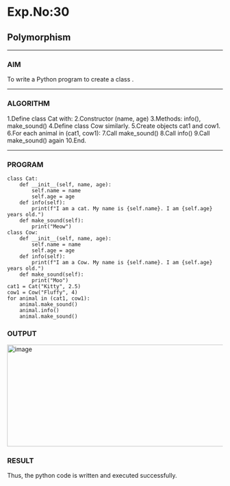 # Exp.No:30  
## Polymorphism

---

### AIM  
To write a Python program to create a class .

---

### ALGORITHM

1.Define class Cat with:
2.Constructor (name, age)
3.Methods: info(), make_sound()
4.Define class Cow similarly.
5.Create objects cat1 and cow1.
6.For each animal in (cat1, cow1):
7.Call make_sound()
8.Call info()
9.Call make_sound() again
10.End.

---

### PROGRAM

```
class Cat:
    def __init__(self, name, age):
        self.name = name
        self.age = age
    def info(self):
        print(f"I am a cat. My name is {self.name}. I am {self.age} years old.")
    def make_sound(self):
        print("Meow")
class Cow:
    def __init__(self, name, age):
        self.name = name
        self.age = age
    def info(self):
        print(f"I am a Cow. My name is {self.name}. I am {self.age} years old.")
    def make_sound(self):
        print("Moo")
cat1 = Cat("Kitty", 2.5)
cow1 = Cow("Fluffy", 4)
for animal in (cat1, cow1):
    animal.make_sound()
    animal.info()
    animal.make_sound()
```

### OUTPUT

<img width="771" height="238" alt="image" src="https://github.com/user-attachments/assets/3e5c2597-5c0c-4301-9486-c421e7c5b13a" />

### RESULT

Thus, the python code is written and executed successfully.

